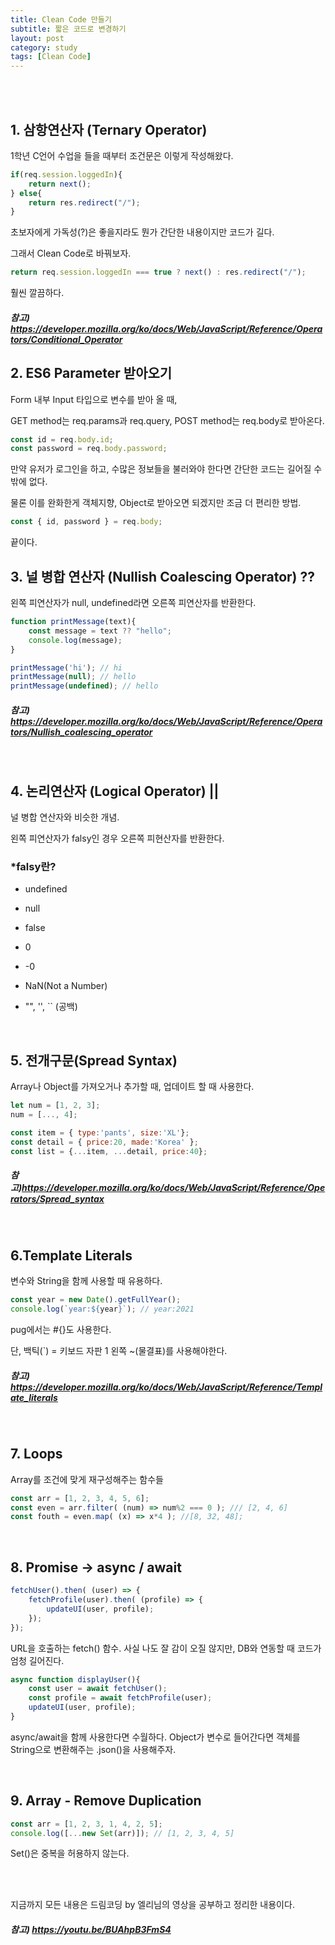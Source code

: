 ```yaml
---
title: Clean Code 만들기
subtitle: 짧은 코드로 변경하기
layout: post
category: study
tags: [Clean Code]
---
```



<br><br>

## 1. 삼항연산자 (Ternary Operator)

1학년 C언어 수업을 들을 때부터 조건문은 이렇게 작성해왔다.

```javascript
if(req.session.loggedIn){
	return next();
} else{
	return res.redirect("/");
}
```

초보자에게 가독성(?)은 좋을지라도 뭔가 간단한 내용이지만 코드가 길다. <br>

그래서 Clean Code로 바꿔보자.

```javascript
return req.session.loggedIn === true ? next() : res.redirect("/");
```

훨씬 깔끔하다.   <br>

##### 참고) https://developer.mozilla.org/ko/docs/Web/JavaScript/Reference/Operators/Conditional_Operator   <br>



## 2. ES6 Parameter 받아오기

Form 내부 Input 타입으로 변수를 받아 올 때,   <br>

GET method는 req.params과 req.query, POST method는 req.body로 받아온다.

```javascript
const id = req.body.id;
const password = req.body.password;
```

만약 유저가 로그인을 하고, 수많은 정보들을 불러와야 한다면 간단한 코드는 길어질 수 밖에 없다.   <br>

물론 이를 완화한게 객체지향, Object로 받아오면 되겠지만 조금 더 편리한 방법.  <br>

```javascript
const { id, password } = req.body;
```

끝이다.  <br>



## 3. 널 병합 연산자 (Nullish Coalescing Operator) ??

왼쪽 피연산자가 null, undefined라면 오른쪽 피연산자를 반환한다.

```javascript
function printMessage(text){
	const message = text ?? "hello";
	console.log(message);
}

printMessage('hi'); // hi
printMessage(null); // hello
printMessage(undefined); // hello
```

##### 참고) https://developer.mozilla.org/ko/docs/Web/JavaScript/Reference/Operators/Nullish_coalescing_operator   

<br>



## 4. 논리연산자 (Logical Operator) ||

널 병합 연산자와 비슷한 개념.<br>

왼쪽 피연산자가 falsy인 경우 오른쪽 피현산자를 반환한다.

### *falsy란?

* undefined

* null

* false

* 0

* -0

* NaN(Not a Number)

* "", '', `` (공백)

  <br>

## 5. 전개구문(Spread Syntax)

Array나 Object를 가져오거나 추가할 때, 업데이트 할 때 사용한다.

```javascript
let num = [1, 2, 3];
num = [..., 4];

const item = { type:'pants', size:'XL'};
const detail = { price:20, made:'Korea' };
const list = {...item, ...detail, price:40};
```

##### 참고)https://developer.mozilla.org/ko/docs/Web/JavaScript/Reference/Operators/Spread_syntax  

<br>



## 6.Template Literals

변수와 String을 함께 사용할 때 유용하다.

```javascript
const year = new Date().getFullYear();
console.log(`year:${year}`); // year:2021
```

pug에서는 #{}도 사용한다.  <br>

단, 백틱(`) = 키보드 자판 1 왼쪽 ~(물결표)를 사용해야한다.

##### 참고) https://developer.mozilla.org/ko/docs/Web/JavaScript/Reference/Template_literals

<br>



## 7. Loops 

Array를 조건에 맞게 재구성해주는 함수들

```javascript
const arr = [1, 2, 3, 4, 5, 6];
const even = arr.filter( (num) => num%2 === 0 ); /// [2, 4, 6]
const fouth = even.map( (x) => x*4 ); //[8, 32, 48];
```

<br>



## 8. Promise -> async / await

```javascript
fetchUser().then( (user) => {
	fetchProfile(user).then( (profile) => {
		updateUI(user, profile);
	});
});
```

URL을 호출하는 fetch() 함수. 사실 나도 잘 감이 오질 않지만, DB와 연동할 때 코드가 엄청 길어진다.

```javascript
async function displayUser(){
	const user = await fetchUser();
	const profile = await fetchProfile(user);
	updateUI(user, profile);
}
```

async/await을 함께 사용한다면 수월하다. Object가 변수로 들어간다면 객체를 String으로 변환해주는 .json()을 사용해주자.

<br>



## 9. Array - Remove Duplication

```javascript
const arr = [1, 2, 3, 1, 4, 2, 5];
console.log([...new Set(arr)]); // [1, 2, 3, 4, 5]
```

Set()은 중복을 허용하지 않는다.  

<br><br>



지금까지 모든 내용은 드림코딩 by 엘리님의 영상을 공부하고 정리한 내용이다.

##### 참고) https://youtu.be/BUAhpB3FmS4



